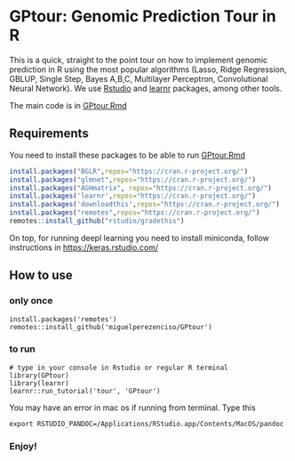 # GPtour: Genomic Prediction Tour in R
This is a quick, straight to the point tour on how to implement genomic prediction in R using the most popular algorithms (Lasso, Ridge Regression, GBLUP, Single Step, Bayes A,B,C, Multilayer Perceptron, Convolutional Neural Network). We use [Rstudio](https://www.rstudio.com/) and [learnr](https://rstudio.github.io/learnr/) packages, among other tools.

The main code is in [GPtour.Rmd](https://github.com/miguelperezenciso/GPtour/blob/main/inst/tutorials/tour/GPtour.Rmd) 

## Requirements

You need to install these packages to be able to run [GPtour.Rmd](https://github.com/miguelperezenciso/GPtour/blob/main/inst/tutorials/tour/GPtour.Rmd)

``` r
install.packages("BGLR",repos="https://cran.r-project.org/")  
install.packages("glmnet",repos="https://cran.r-project.org/")  
install.packages("AGHmatrix", repos="https://cran.r-project.org/")  
install.packages('learnr',repos="https://cran.r-project.org/")  
install.packages('downloadthis',repos="https://cran.r-project.org/")  
install.packages("remotes",repos="https://cran.r-project.org/")  
remotes::install_github("rstudio/gradethis") 
``` 
On top, for running deepl learning you need to install miniconda, follow instructions in https://keras.rstudio.com/ 

## How to use

### only once

``` 
install.packages('remotes')
remotes::install_github('miguelperezenciso/GPtour')
```

### to run
```
# type in your console in Rstudio or regular R terminal
library(GPtour)
library(learnr)
learnr::run_tutorial('tour', 'GPtour')
```
You may have an error in mac os if running from terminal. Type this

```
export RSTUDIO_PANDOC=/Applications/RStudio.app/Contents/MacOS/pandoc
```

### Enjoy!
